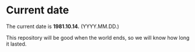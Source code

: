 # Current date

The current date is **1981.10.14.** (YYYY.MM.DD.)

This repository will be good when the world ends, so we will know how long it lasted.